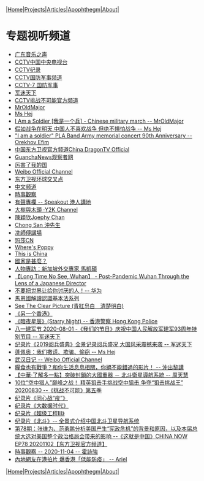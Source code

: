 |[Home](/README.md)|[Projects](/projects.md)|[Articles](/articles.md)|[Apophthegm](/apophthegm.md)|[About](/about.md)|

# 专题视听频道  

- [广东音乐之声](https://www.qingting.fm/radios/1260/)  
- [CCTV中国中央电视台](https://www.youtube.com/user/zhongguohaogequ)  
- [CCTV纪录](https://www.youtube.com/channel/UCAYkj2Fz9EvAe2fGJEGMXnQ)  
- [CCTV国防军事频道](https://tv.cctv.com/cctv7/index.shtml)  
- [CCTV-7 国防军事](https://tv.cctv.com/live/cctv7/)  
- [军迷天下](https://www.youtube.com/user/militarycntv)  
- [CCTV挑战不可能官方频道](https://www.youtube.com/channel/UC3HLhJGcc_0Vse2UncGnxcQ)  
- [MrOldMajor](https://www.youtube.com/channel/UCA3l6zrqo85jdxOlj9xVveg)  
- [Ms Hej](https://www.youtube.com/channel/UCvH_kUmAVDP3gyOcfybyqug)  
- [I Am a Soldier [我是一个兵] - Chinese military march --  MrOldMajor](https://www.youtube.com/watch?v=nZmwW3ddkAY)  
- [假如战争在明天 中国人不喜欢战争 但绝不惧怕战争 -- Ms Hej](https://www.youtube.com/watch?v=fDPKNLI6f34)  
- ["I am a soldier" PLA Band Army memorial concert 90th Anniversary --  Orekhov Efim
](https://www.youtube.com/watch?v=vRNw3PfKO_A)  
- [中国东方卫视官方频道China DragonTV Official](https://www.youtube.com/channel/UCJ06BguWKS5GJsEue7u79PQ)  
- [GuanchaNews观察者网](https://www.youtube.com/channel/UCJncdiH3BQUBgCroBmhsUhQ)  
- [厉害了我的国](https://www.youtube.com/channel/UC0zGScLEqQ_ggw23iIBIZoA)  
- [Weibo Official Channel](https://www.youtube.com/channel/UCpU9eMYJE6o2CnqDmKF0g8A)  
- [东方卫视环球交叉点](https://www.youtube.com/channel/UCG4kGP4ETdKzseQshMCCBKg)  
- [中文频道](https://www.youtube.com/channel/UCRTGWdUUzPelVPTLKd5OhQA)  
- [時事觀察](http://www.singtao.tv/main/category/newsreport/situation/)  
- [有聲專欄 -- Speakout 港人講地](https://www.youtube.com/playlist?list=PL50ryNxlMBN5kwOJ_DvTeNXhBrQRbm9N6)  
- [大樹與木頭 ‧Y2K Channel](https://www.youtube.com/channel/UCFfLWSnUCblI4Lpsph7H1lA)  
- [陳穎欣Joephy Chan](https://www.youtube.com/channel/UCvlBe-TQfjLFINSSYQt9Tjg)  
- [Chong San 沖先生](https://www.youtube.com/channel/UCsGqE-IVUCwyyi_WRsvVLJg)  
- [冼師傅講場](https://www.youtube.com/channel/UCFRBCHEqZNJ2Rb1IjrCC8Zw)  
- [玛莎CN](https://www.youtube.com/channel/UCmSefgK3FoLgyIJ25kjJ83g)  
- [Where's Poppy](https://www.youtube.com/channel/UCAy4rN2oe57nR-NJzkm3qvw)  
- [This is China](https://samiux.blogspot.com/2016/09/video-this-is-china.html)  
- [國家是甚麼？](https://samiux.blogspot.com/2018/06/blog-post_14.html)  
- [人物專訪：新加坡外交專家 馬凱碩](https://samiux.blogspot.com/2018/08/blog-post_13.html)  
- [【Long Time No See, Wuhan】 - Post-Pandemic Wuhan Through the Lens of a Japanese Director](https://samiux.blogspot.com/2020/07/long-time-no-see-wuhan-post-pandemic.html)  
- [ 不要把世界让给你讨厌的人！-- 华为 ](https://samiux.blogspot.com/2020/07/blog-post_30.html)  
- [馬恩國解讀認識基本法系列](https://samiux.blogspot.com/2018/08/blog-post_1.html)  
- [See The Clear Picture (青紅皂白　清楚明白)](https://samiux.blogspot.com/2020/01/so-called-peaceful-demands-changed-to.html)  
- [《另一个香港》](https://samiux.blogspot.com/2020/05/blog-post_18.html)  
- [《暗夜星辰》(Starry Night) -- 香港警察 Hong Kong Police](https://samiux.blogspot.com/2020/07/starry-night-hong-kong-police.html)  
- [八一建军节 2020-08-01 -《我们的节日》庆祝中国人民解放军建军93周年特别节目 -- 军迷天下](https://samiux.blogspot.com/2020/08/2020-08-01-93.html)  
- [纪录片《2019阅兵盛典》全景记录阅兵盛况 大国风采震撼来袭 -- 军迷天下](https://www.youtube.com/watch?v=RD7ft6Ll5Dw)  
- [蓬佩奥：我们撒谎、欺骗、偷窃 --  Ms Hej](https://www.youtube.com/watch?v=DKGU6ENYFA4)  
- [武汉日记 -- Weibo Official Channel](https://samiux.blogspot.com/2020/08/weibo-official-channel.html)  
- [糧食也有戰爭？和你生活息息相關，你絕不能錯過的影片！ -- 沖出黎講](https://www.youtube.com/watch?v=sCvi5gsMYDI)  
- [【中華‧了解多一點】突破封鎖的大國重器 － 北斗衛星導航系統 -- 周天慧](https://hkgpao.com/articles/1015111)  
- [10位“空中猎人”巅峰之战！ 精英狙击手挑战空中狙击 争夺“狙击挑战王” 20200830 --《挑战不可能》第五季](https://www.youtube.com/watch?v=ZuayIXXgN8w)  
- [纪录片《同心战“疫”》](https://samiux.blogspot.com/2020/09/blog-post.html)  
- [纪录片《大数据时代》](https://samiux.blogspot.com/2020/09/blog-post_12.html)  
- [纪录片《超级工程Ⅲ》](https://samiux.blogspot.com/2020/09/blog-post_5.html)  
- [纪录片《北斗》-- 全景式介绍中国北斗卫星导航系统](https://samiux.blogspot.com/2020/10/blog-post_66.html)  
- [第78期：张维为、范勇鹏分析美国产生“宪政危机”的背景和原因，以及本届总统大选对美国整个政治格局会带来的影响 --《这就是中国》CHINA NOW EP78 20201102【东方卫视官方频道】](https://samiux.blogspot.com/2020/11/78-china-now-ep78-20201102.html)  
- [時事觀察 -- 2020-11-04 -- 霍詠強](https://samiux.blogspot.com/2020/11/2020-11-04.html)  
- [內地網友在港拍片 爆香港「低能防疫」 -- Ariel](https://www.bastillepost.com/hongkong/article/7521157-%e5%85%a7%e5%9c%b0%e7%b6%b2%e5%8f%8b%e5%9c%a8%e6%b8%af%e6%8b%8d%e7%89%87-%e7%88%86%e9%a6%99%e6%b8%af%e3%80%8c%e4%bd%8e%e8%83%bd%e9%98%b2%e7%96%ab%e3%80%8d)  

|[Home](/README.md)|[Projects](/projects.md)|[Articles](/articles.md)|[Apophthegm](/apophthegm.md)|[About](/about.md)|

